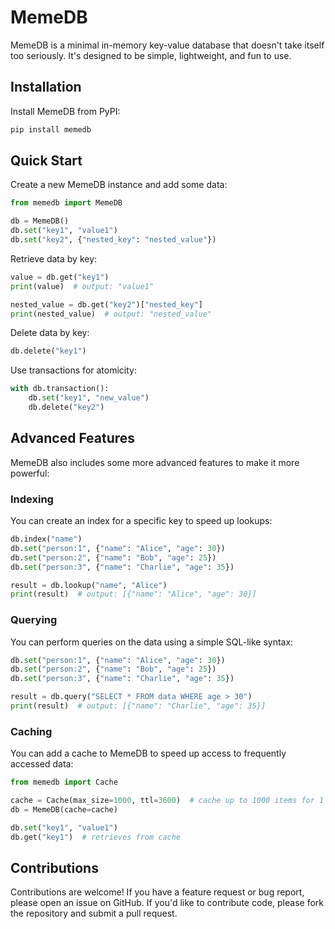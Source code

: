 # MemeDB
MemeDB is a minimal in-memory key-value database that doesn't take itself too seriously. It's designed to be simple, lightweight, and fun to use.

## Installation
Install MemeDB from PyPI:

```bash
pip install memedb
```

## Quick Start
Create a new MemeDB instance and add some data:

```python
from memedb import MemeDB

db = MemeDB()
db.set("key1", "value1")
db.set("key2", {"nested_key": "nested_value"})
```

Retrieve data by key:

```python
value = db.get("key1")
print(value)  # output: "value1"

nested_value = db.get("key2")["nested_key"]
print(nested_value)  # output: "nested_value"
```

Delete data by key:

```python
db.delete("key1")
```

Use transactions for atomicity:

```python
with db.transaction():
    db.set("key1", "new_value")
    db.delete("key2")
```

## Advanced Features
MemeDB also includes some more advanced features to make it more powerful:

### Indexing
You can create an index for a specific key to speed up lookups:

```python
db.index("name")
db.set("person:1", {"name": "Alice", "age": 30})
db.set("person:2", {"name": "Bob", "age": 25})
db.set("person:3", {"name": "Charlie", "age": 35})

result = db.lookup("name", "Alice")
print(result)  # output: [{"name": "Alice", "age": 30}]
```

### Querying
You can perform queries on the data using a simple SQL-like syntax:

```python
db.set("person:1", {"name": "Alice", "age": 30})
db.set("person:2", {"name": "Bob", "age": 25})
db.set("person:3", {"name": "Charlie", "age": 35})

result = db.query("SELECT * FROM data WHERE age > 30")
print(result)  # output: [{"name": "Charlie", "age": 35}]
```

### Caching
You can add a cache to MemeDB to speed up access to frequently accessed data:

```python
from memedb import Cache

cache = Cache(max_size=1000, ttl=3600)  # cache up to 1000 items for 1 hour
db = MemeDB(cache=cache)

db.set("key1", "value1")
db.get("key1")  # retrieves from cache
```

## Contributions
Contributions are welcome! If you have a feature request or bug report, please open an issue on GitHub. If you'd like to contribute code, please fork the repository and submit a pull request.
